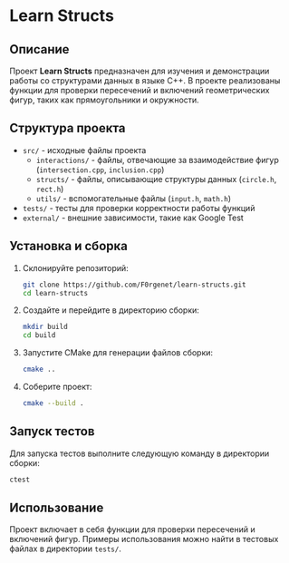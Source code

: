 # Learn Structs

## Описание
Проект **Learn Structs** предназначен для изучения и демонстрации работы со структурами данных в языке C++. В проекте реализованы функции для проверки пересечений и включений геометрических фигур, таких как прямоугольники и окружности.

## Структура проекта
- `src/` - исходные файлы проекта
    - `interactions/` - файлы, отвечающие за взаимодействие фигур (`intersection.cpp`, `inclusion.cpp`)
    - `structs/` - файлы, описывающие структуры данных (`circle.h`, `rect.h`)
    - `utils/` - вспомогательные файлы (`input.h`, `math.h`)
- `tests/` - тесты для проверки корректности работы функций
- `external/` - внешние зависимости, такие как Google Test

## Установка и сборка
1. Склонируйте репозиторий:
   ```sh
   git clone https://github.com/F0rgenet/learn-structs.git
   cd learn-structs
   ```

2. Создайте и перейдите в директорию сборки:
   ```sh
   mkdir build
   cd build
   ```

3. Запустите CMake для генерации файлов сборки:
   ```sh
   cmake ..
   ```

4. Соберите проект:
   ```sh
   cmake --build .
   ```

## Запуск тестов
Для запуска тестов выполните следующую команду в директории сборки:
```sh
ctest
```

## Использование
Проект включает в себя функции для проверки пересечений и включений фигур. Примеры использования можно найти в тестовых файлах в директории `tests/`.
